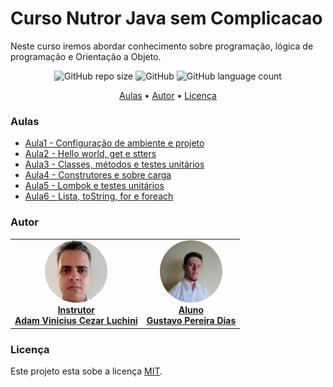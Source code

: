 # Curso Nutror Java sem Complicacao
Neste curso iremos abordar conhecimento sobre programação, lógica de programação e Orientação a Objeto.

<p align="center">
	<img alt="GitHub repo size" src="https://img.shields.io/github/repo-size/gpd38/cursoNutrorJavaSemComplicacao">
	<img alt="GitHub" src="https://img.shields.io/github/license/gpd38/cursoNutrorJavaSemComplicacao">
	<img alt="GitHub language count" src="https://img.shields.io/github/languages/count/gpd38/cursoNutrorJavaSemComplicacao">
</p>

<p align="center">
	<a href="#Aulas">Aulas</a> •
	<a href="#Autor">Autor</a> •
	<a href="#Licença">Licença</a>
</p>

### Aulas

* [Aula1 - Configuração de ambiente e projeto](https://github.com/gpd38/cursoNutrorJavaSemComplicacao/blob/main/codigo/aula1.md)
* [Aula2 - Hello world, get e stters](https://github.com/gpd38/cursoNutrorJavaSemComplicacao/blob/main/codigo/aula2.md)
* [Aula3 - Classes, métodos e testes unitários](https://github.com/gpd38/cursoNutrorJavaSemComplicacao/blob/main/codigo/aula3.md)
* [Aula4 - Construtores e sobre carga](ttps://github.com/gpd38/cursoNutrorJavaSemComplicacao/blob/main/codigo/aula4.md)
* [Aula5 - Lombok e testes unitários](ttps://github.com/gpd38/cursoNutrorJavaSemComplicacao/blob/main/codigo/aula5.md)
* [Aula6 - Lista, toString, for e foreach](ttps://github.com/gpd38/cursoNutrorJavaSemComplicacao/blob/main/codigo/aula6.md)

### Autor

<table>
	<tr>
		<td align="center">
			<a href="https://www.linkedin.com/in/adamviniciusqa/">
				<img style="border-radius: 50%;" src="https://raw.githubusercontent.com/gpd38/cursoNutrorJavaSemComplicacao/master/img/adam.png" width="100px;" alt=""/>
				<br /><b>Instrutor<br>Adam Vinicius Cezar Luchini</b>
			</a>
			<br />
		</td>
		<td align="center">
			<a href="https://www.linkedin.com/in/gustavopereiradias">
				<img style="border-radius: 50%;" src="https://raw.githubusercontent.com/gpd38/cursoNutrorJavaSemComplicacao/master/img/gustavo.png" width="100px;" alt=""/>
				<br /><b>Aluno<br>Gustavo Pereira Dias</b>
			</a>
			<br />
		</td>
	</tr>
</table>


### Licença

Este projeto esta sobe a licença [MIT](./LICENSE).
